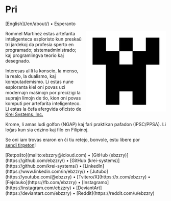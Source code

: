 Pri
===

<div class="center">[English](/en/about/) • Esperanto</div>

<div>
<img src="/images/site/identicon.png" style="float: right; width: 50%; margin: 0px 0px 0px 10px">

Rommel Martínez estas artefarita inteligenteca esploristo kun preskaŭ tri
jardekoj da profesia sperto en programado; sistemadministrado; kaj programlingva
teorio kaj desegnado.

Interesas al li la konscio, la menso, la realo, la dualismo, kaj komputademismo. Li estas
nune esploranta kiel oni povas uzi modernajn maŝinojn por precizigi la suprajn
limojn de tio, kion oni povas komputi per artefarita inteligenteco. Li estas la
ĉefa afergvida oficisto de [Krei Systems, Inc.](https://krei.systems)

Krome, li amas ludi golfon (NGAP) kaj fari praktikan pafadon (IPSC/PPSA). Li
loĝas kun sia edzino kaj filo en Filipinoj.

Se oni iam trovas eraron en ĉi tiu retejo, bonvole, estu libere por
[sendi tirpeton](https://github.com/ebzzry/ebzzry.github.io)!
</div>

<div class="center">
[Retpoŝto](mailto:ebzzry@icloud.com) • [GitHub (ebzzry)](https://github.com/ebzzry/) • [GitHub (krei-systems)](https://github.com/krei-systems/) • [LinkedIn](https://www.linkedin.com/in/ebzzry/) • [Jutubo](https://youtube.com/@ebzzry) • [Tvitero/X](https://x.com/ebzzry) • [Fejsbuko](https://fb.com/ebzzry) • [Instagramo](https://instagram.com/ebzzry) • [DeviantArt](https://deviantart.com/ebzzry) • [Reddit](https://reddit.com/u/ebzzry)<br><br>
</div>
